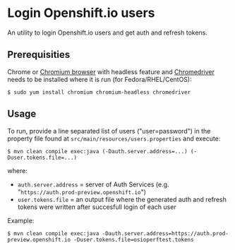 Login Openshift.io users
========================

An utility to login Openshift.io users and get auth and refresh tokens.

Prerequisities
--------------

Chrome or [Chromium browser](https://www.chromium.org/Home) with headless feature and [Chromedriver](https://sites.google.com/a/chromium.org/chromedriver/) needs to be installed where it is run (for Fedora/RHEL/CentOS):
```
$ sudo yum install chromium chromium-headless chromedriver
```

Usage
-----

To run, provide a line separated list of users ("user=password") in the property file found at `src/main/resources/users.properties` and execute:
```
$ mvn clean compile exec:java (-Dauth.server.address=...) (-Duser.tokens.file=...)
```

where:
 * `auth.server.address` = server of Auth Services (e.g. "`https://auth.prod-preview.openshift.io`")
 * `user.tokens.file` = an output file where the generated auth and refresh tokens were written after succesfull login of each user

Example:
```
$ mvn clean compile exec:java -Dauth.server.address=https://auth.prod-preview.openshift.io -Duser.tokens.file=osioperftest.tokens
```
